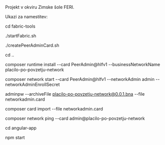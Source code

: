 Projekt v okviru Zimske šole FERI.


Ukazi za namestitev:

cd fabric-tools

./startFabric.sh

./createPeerAdminCard.sh

cd .. 

composer runtime install --card PeerAdmin@hlfv1 --businessNetworkName placilo-po-povzetju-network

composer network start --card PeerAdmin@hlfv1 --networkAdmin admin --networkAdminEnrollSecret 

adminpw --archiveFile placilo-po-povzetju-network@0.0.1.bna --file networkadmin.card

composer card import --file networkadmin.card

composer network ping --card admin@placilo-po-povzetju-network

cd angular-app

npm start